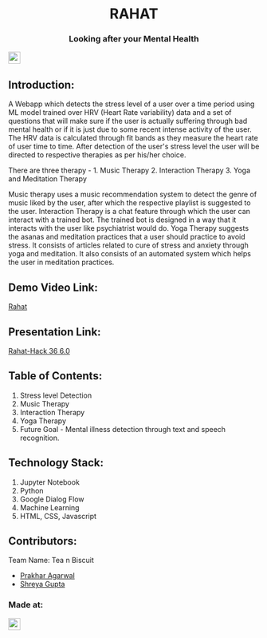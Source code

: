 <h1 align="center">RAHAT</h1>
<p align="center">

<h3 align="center">Looking after your Mental Health</h3>

</p>

<a href="https://hack36.com"> <img src="https://i.postimg.cc/RFFWF4vg/built-at-hack.jpg" height=24px> </a>


## Introduction:
A Webapp which detects the stress level of a user over a time period using ML model trained over HRV (Heart Rate variability) data and a set of questions that will make sure if the user is actually suffering through bad mental health or if it is just due to some recent intense activity of the user. The HRV data is calculated through fit bands as they measure the heart rate of user time to time.
After detection of the user's stress level the user will be directed to respective therapies as per his/her choice.
<p align>
There are three therapy - 1. Music Therapy 2. Interaction Therapy 3. Yoga and Meditation Therapy
<p align>
Music therapy uses a music recommendation system to detect the genre of music liked by the user, after which the respective playlist is suggested to the user.
Interaction Therapy is a chat feature through which the user can interact with a trained bot. The trained bot is designed in a way that it interacts with the user like psychiatrist would do.
Yoga Therapy suggests the asanas and meditation practices that a user should practice to avoid stress. It consists of articles related to cure of stress and anxiety through yoga and meditation. It also consists of an automated system which helps the user in meditation practices.

  
## Demo Video Link:
  <a href="https://youtu.be/wKjZekRXmdU"> Rahat   </a>
  
## Presentation Link:
  <a href="https://www.canva.com/design/DAFeO23nBcQ/68tgdWU8B8Djm2A9u_RytA/view?utm_content=DAFeO23nBcQ&utm_campaign=designshare&utm_medium=link&utm_source=publishsharelink"> Rahat-Hack 36 6.0 </a>
  
  
## Table of Contents:
1) Stress level Detection
2) Music Therapy
3) Interaction Therapy
4) Yoga Therapy
5) Future Goal - Mental illness detection through text and speech recognition.

## Technology Stack:
  1) Jupyter Notebook
  2) Python
  3) Google Dialog Flow
  4) Machine Learning
  5) HTML, CSS, Javascript
  

## Contributors:

Team Name: Tea n Biscuit

* [Prakhar Agarwal](https://github.com/prackode)
* [Shreya Gupta](https://github.com/Shreya119)


### Made at:
<a href="https://hack36.com"> <img src="https://i.postimg.cc/RFFWF4vg/built-at-hack.jpg" height=24px> </a>